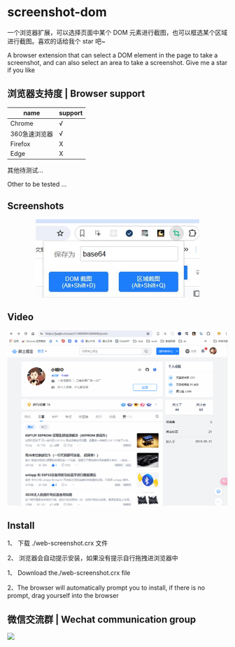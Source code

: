 # screenshot-dom
一个浏览器扩展，可以选择页面中某个 DOM 元素进行截图，也可以框选某个区域进行截图。喜欢的话给我个 star 吧~ 

A browser extension that can select a DOM element in the page to take a screenshot, and can also select an area to take a screenshot.
Give me a star if you like

## 浏览器支持度 | Browser support

| name | support |
| --- | --- |
| Chrome | √ |
| 360急速浏览器 | √ |
| Firefox | X |
| Edge | X |

其他待测试... 

Other to be tested ...
 
## Screenshots 

<center>
<img src="Screenshots.jpg"/>
</center>

## Video
![7.gif](7.gif)

## Install
1、 下载 ./web-screenshot.crx 文件

2、 浏览器会自动提示安装，如果没有提示自行拖拽进浏览器中



1、 Download the./web-screenshot.crx file

2、The browser will automatically prompt you to install, if there is no prompt, drag yourself into the browser



## 微信交流群 | Wechat communication group 

<img src="https://xiaomingio.top/img/i/2024/05/13/6641f99345733.jpg"/>
